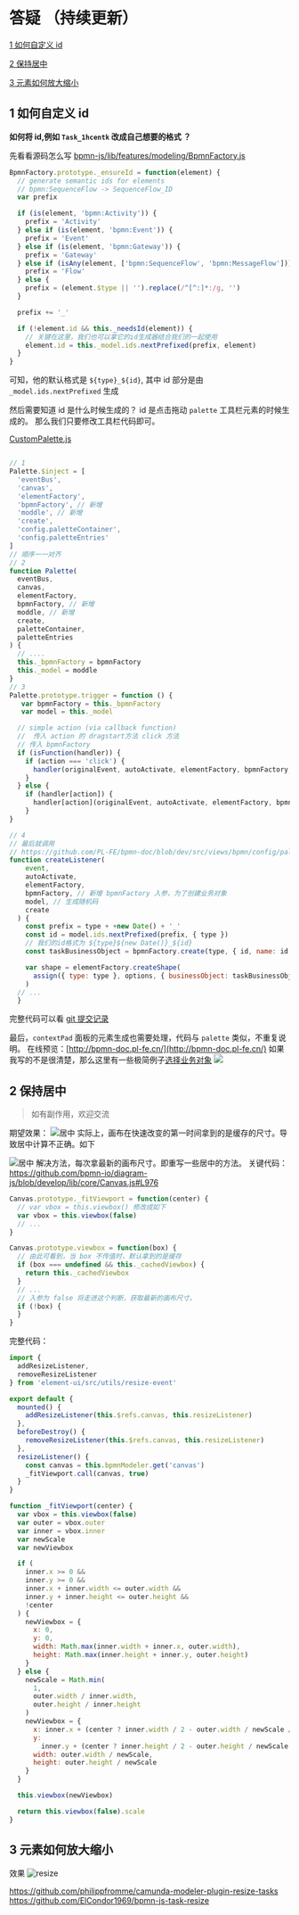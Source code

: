# 答疑 （持续更新）

<a href="#1-如何自定义-id">1 如何自定义 id</a>

<a href="#2-保持居中">2 保持居中</a>

<a href="#3-元素如何放大缩小">3 元素如何放大缩小</a>

## 1 如何自定义 id

**如何将 id,例如 `Task_1hcentk` 改成自己想要的格式 ？**

先看看源码怎么写
[bpmn-js/lib/features/modeling/BpmnFactory.js](https://github.com/bpmn-io/bpmn-js/blob/develop/lib/features/modeling/BpmnFactory.js#L44)

```js
BpmnFactory.prototype._ensureId = function(element) {
  // generate semantic ids for elements
  // bpmn:SequenceFlow -> SequenceFlow_ID
  var prefix

  if (is(element, 'bpmn:Activity')) {
    prefix = 'Activity'
  } else if (is(element, 'bpmn:Event')) {
    prefix = 'Event'
  } else if (is(element, 'bpmn:Gateway')) {
    prefix = 'Gateway'
  } else if (isAny(element, ['bpmn:SequenceFlow', 'bpmn:MessageFlow'])) {
    prefix = 'Flow'
  } else {
    prefix = (element.$type || '').replace(/^[^:]*:/g, '')
  }

  prefix += '_'

  if (!element.id && this._needsId(element)) {
    // 关键在这里，我们也可以拿它的id生成器结合我们的一起使用
    element.id = this._model.ids.nextPrefixed(prefix, element)
  }
}
```

可知，他的默认格式是 `${type}_${id}`, 其中 id 部分是由 `_model.ids.nextPrefixed` 生成

然后需要知道 id 是什么时候生成的？ id 是点击拖动 `palette` 工具栏元素的时候生成的。
那么我们只要修改工具栏代码即可。

[CustomPalette.js](https://github.com/PL-FE/bpmn-doc/blob/dev/src/views/bpmn/customBpmn/palette/CustomPalette.js)

```js

// 1
Palette.$inject = [
  'eventBus',
  'canvas',
  'elementFactory',
  'bpmnFactory', // 新增
  'moddle', // 新增
  'create',
  'config.paletteContainer',
  'config.paletteEntries'
]
// 顺序一一对齐
// 2
function Palette(
  eventBus,
  canvas,
  elementFactory,
  bpmnFactory, // 新增
  moddle, // 新增
  create,
  paletteContainer,
  paletteEntries
) {
  // ....
  this._bpmnFactory = bpmnFactory
  this._model = moddle
}
// 3
Palette.prototype.trigger = function () {
   var bpmnFactory = this._bpmnFactory
   var model = this._model

  // simple action (via callback function)
  //  传入 action 的 dragstart方法 click 方法
  // 传入 bpmnFactory
  if (isFunction(handler)) {
    if (action === 'click') {
      handler(originalEvent, autoActivate, elementFactory, bpmnFactory, model, create)
    }
  } else {
    if (handler[action]) {
      handler[action](originalEvent, autoActivate, elementFactory, bpmnFactory, model, create)
    }
}

// 4
// 最后就调用
// https://github.com/PL-FE/bpmn-doc/blob/dev/src/views/bpmn/config/paletteEntries.js#L60
function createListener(
    event,
    autoActivate,
    elementFactory,
    bpmnFactory, // 新增 bpmnFactory 入参，为了创建业务对象
    model, // 生成随机码
    create
  ) {
    const prefix = type + +new Date() + '_'
    const id = model.ids.nextPrefixed(prefix, { type })
    // 我们的id格式为 ${type}${new Date()}_${id}
    const taskBusinessObject = bpmnFactory.create(type, { id, name: id })

    var shape = elementFactory.createShape(
      assign({ type: type }, options, { businessObject: taskBusinessObject })
    )
  // ...
  }
```

完整代码可以看 [git 提交记录](https://github.com/PL-FE/bpmn-doc/commit/cb87c82395e09c6ac2bfb67b60e89dfae5941fa8#diff-d6c517822a17ee1a8eec16d033fb6cb4077cf77bc763d34bad1b9c36b5aba5dc)

最后，`contextPad` 面板的元素生成也需要处理，代码与 `palette` 类似，不重复说明。
在线预览：[http://bpmn-doc.pl-fe.cn/](http://bpmn-doc.pl-fe.cn/)
如果我写的不是很清楚，那么这里有一些极简例子[选择业务对象](https://pl-fe.github.io/bpmn-modeling-api-cn.github.io/)
![](./img/业务对象.jpg)

## 2 保持居中

> 如有副作用，欢迎交流

期望效果：
![居中](./img/居中.gif)
实际上，画布在快速改变的第一时间拿到的是缓存的尺寸。导致居中计算不正确。如下

![居中](./img/偶尔居中.gif)
解决方法，每次拿最新的画布尺寸。即重写一些居中的方法。
关键代码： https://github.com/bpmn-io/diagram-js/blob/develop/lib/core/Canvas.js#L976

```js
Canvas.prototype._fitViewport = function(center) {
  // var vbox = this.viewbox() 修改成如下
  var vbox = this.viewbox(false)
  // ...
}
```

```js
Canvas.prototype.viewbox = function(box) {
  // 由此可看到，当 box 不传值时，默认拿到的是缓存
  if (box === undefined && this._cachedViewbox) {
    return this._cachedViewbox
  }
  // ...
  // 入参为 false 将走进这个判断，获取最新的画布尺寸。
  if (!box) {
  }
}
```

完整代码：

```js
import {
  addResizeListener,
  removeResizeListener
} from 'element-ui/src/utils/resize-event'

export default {
  mounted() {
    addResizeListener(this.$refs.canvas, this.resizeListener)
  },
  beforeDestroy() {
    removeResizeListener(this.$refs.canvas, this.resizeListener)
  },
  resizeListener() {
    const canvas = this.bpmnModeler.get('canvas')
    _fitViewport.call(canvas, true)
  }
}

function _fitViewport(center) {
  var vbox = this.viewbox(false)
  var outer = vbox.outer
  var inner = vbox.inner
  var newScale
  var newViewbox

  if (
    inner.x >= 0 &&
    inner.y >= 0 &&
    inner.x + inner.width <= outer.width &&
    inner.y + inner.height <= outer.height &&
    !center
  ) {
    newViewbox = {
      x: 0,
      y: 0,
      width: Math.max(inner.width + inner.x, outer.width),
      height: Math.max(inner.height + inner.y, outer.height)
    }
  } else {
    newScale = Math.min(
      1,
      outer.width / inner.width,
      outer.height / inner.height
    )
    newViewbox = {
      x: inner.x + (center ? inner.width / 2 - outer.width / newScale / 2 : 0),
      y:
        inner.y + (center ? inner.height / 2 - outer.height / newScale / 2 : 0),
      width: outer.width / newScale,
      height: outer.height / newScale
    }
  }

  this.viewbox(newViewbox)

  return this.viewbox(false).scale
}
```

## 3 元素如何放大缩小

效果
![resize](./img/resize.gif)

https://github.com/philippfromme/camunda-modeler-plugin-resize-tasks
https://github.com/ElCondor1969/bpmn-js-task-resize
